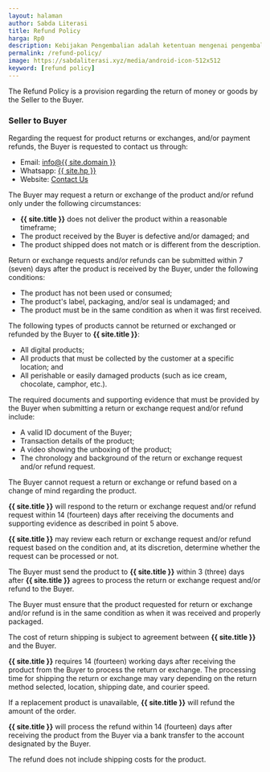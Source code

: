 ```yaml
---
layout: halaman
author: Sabda Literasi
title: Refund Policy
harga: Rp0
description: Kebijakan Pengembalian adalah ketentuan mengenai pengembalian uang ataupun barang oleh Penjual kepada Pembeli
permalink: /refund-policy/
image: https://sabdaliterasi.xyz/media/android-icon-512x512
keyword: [refund policy]
---
```

<p>
    The Refund Policy is a provision regarding the return of money or goods by the Seller to the Buyer.
</p>
<h3>
    Seller to Buyer
</h3>
<p>
    Regarding the request for product returns or exchanges, and/or payment refunds, the Buyer is requested to contact us through:
</p>
<ul>
    <li>
        Email: <a href="mailto:info@{{ site.domain }}">info@{{ site.domain }}</a>
    </li>
    <li>
        Whatsapp: <a href="{{ site.wa }}">{{ site.hp }}</a>
    </li>
    <li>
        Website: <a href="/contact-us/">Contact Us</a>&nbsp;
    </li>
</ul>
<p>
    The Buyer may request a return or exchange of the product and/or refund only under the following circumstances:
</p>
<ul>
    <li>
        <strong>{{ site.title }}</strong> does not deliver the product within a reasonable timeframe;
    </li>
    <li>
        The product received by the Buyer is defective and/or damaged; and
    </li>
    <li>
        The product shipped does not match or is different from the description.
    </li>
</ul>
<p>
    Return or exchange requests and/or refunds can be submitted within 7 (seven) days after the product is received by the Buyer, under the following conditions:
</p>
<ul>
    <li>
        The product has not been used or consumed;
    </li>
    <li>
        The product's label, packaging, and/or seal is undamaged; and
    </li>
    <li>
        The product must be in the same condition as when it was first received.
    </li>
</ul>
<p>
    The following types of products cannot be returned or exchanged or refunded by the Buyer to <strong>{{ site.title }}</strong>:
</p>
<ul>
    <li>
        All digital products;
    </li>
    <li>
        All products that must be collected by the customer at a specific location; and
    </li>
    <li>
        All perishable or easily damaged products (such as ice cream, chocolate, camphor, etc.).
    </li>
</ul>
<p>
    The required documents and supporting evidence that must be provided by the Buyer when submitting a return or exchange request and/or refund include:
</p>
<ul>
    <li>
        A valid ID document of the Buyer;
    </li>
    <li>
        Transaction details of the product;
    </li>
    <li>
        A video showing the unboxing of the product;
    </li>
    <li>
        The chronology and background of the return or exchange request and/or refund request.
    </li>
</ul>
<p>
    The Buyer cannot request a return or exchange or refund based on a change of mind regarding the product.
</p>
<p>
    <strong>{{ site.title }}</strong> will respond to the return or exchange request and/or refund request within 14 (fourteen) days after receiving the documents and supporting evidence as described in point 5 above.
</p>
<p>
    <strong>{{ site.title }}</strong> may review each return or exchange request and/or refund request based on the condition and, at its discretion, determine whether the request can be processed or not.
</p>
<p>
    The Buyer must send the product to <strong>{{ site.title }}</strong> within 3 (three) days after <strong>{{ site.title }}</strong> agrees to process the return or exchange request and/or refund to the Buyer.
</p>
<p>
    The Buyer must ensure that the product requested for return or exchange and/or refund is in the same condition as when it was received and properly packaged.
</p>
<p>
    The cost of return shipping is subject to agreement between <strong>{{ site.title }}</strong> and the Buyer.
</p>
<p>
    <strong>{{ site.title }}</strong> requires 14 (fourteen) working days after receiving the product from the Buyer to process the return or exchange. The processing time for shipping the return or exchange may vary depending on the return method selected, location, shipping date, and courier speed.
</p>
<p>
    If a replacement product is unavailable, <strong>{{ site.title }}</strong> will refund the amount of the order.
</p>
<p>
    <strong>{{ site.title }}</strong> will process the refund within 14 (fourteen) days after receiving the product from the Buyer via a bank transfer to the account designated by the Buyer.
</p>
<p>
    The refund does not include shipping costs for the product.
</p>